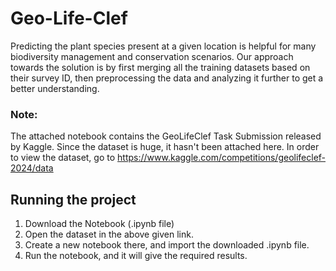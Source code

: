 # Geo-Life-Clef
Predicting the plant species present at a given location is helpful for many biodiversity management and conservation scenarios. Our approach towards the solution is by first merging all the training datasets based on their survey ID, then preprocessing the data and analyzing it further to get a better understanding. 

### Note:
The attached notebook contains the GeoLifeClef Task Submission released by Kaggle. Since the dataset is huge, it hasn't been attached here. In order to view the dataset, 
go to https://www.kaggle.com/competitions/geolifeclef-2024/data

## Running the project
1. Download the Notebook (.ipynb file)
2. Open the dataset in the above given link.
3. Create a new notebook there, and import the downloaded .ipynb file.
4. Run the notebook, and it will give the required results.
